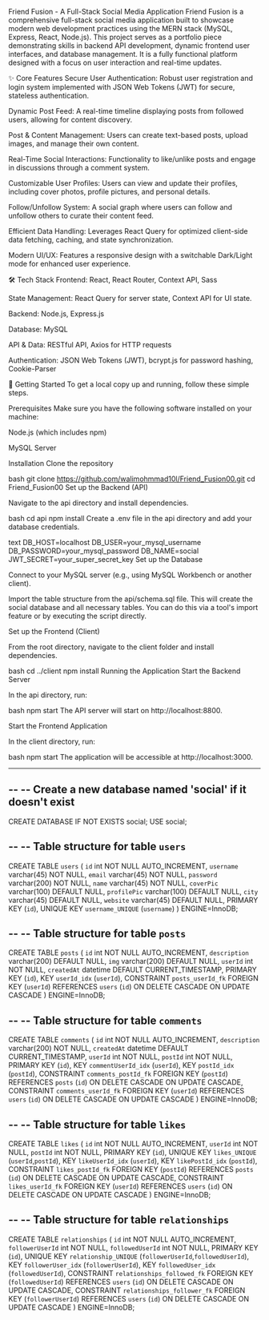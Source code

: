 Friend Fusion - A Full-Stack Social Media Application
Friend Fusion is a comprehensive full-stack social media application built to showcase modern web development practices using the MERN stack (MySQL, Express, React, Node.js). This project serves as a portfolio piece demonstrating skills in backend API development, dynamic frontend user interfaces, and database management. It is a fully functional platform designed with a focus on user interaction and real-time updates.


✨ Core Features
Secure User Authentication: Robust user registration and login system implemented with JSON Web Tokens (JWT) for secure, stateless authentication.

Dynamic Post Feed: A real-time timeline displaying posts from followed users, allowing for content discovery.

Post & Content Management: Users can create text-based posts, upload images, and manage their own content.

Real-Time Social Interactions: Functionality to like/unlike posts and engage in discussions through a comment system.

Customizable User Profiles: Users can view and update their profiles, including cover photos, profile pictures, and personal details.

Follow/Unfollow System: A social graph where users can follow and unfollow others to curate their content feed.

Efficient Data Handling: Leverages React Query for optimized client-side data fetching, caching, and state synchronization.

Modern UI/UX: Features a responsive design with a switchable Dark/Light mode for enhanced user experience.

🛠️ Tech Stack
Frontend: React, React Router, Context API, Sass

State Management: React Query for server state, Context API for UI state.

Backend: Node.js, Express.js

Database: MySQL

API & Data: RESTful API, Axios for HTTP requests

Authentication: JSON Web Tokens (JWT), bcrypt.js for password hashing, Cookie-Parser

🚀 Getting Started
To get a local copy up and running, follow these simple steps.

Prerequisites
Make sure you have the following software installed on your machine:

Node.js (which includes npm)

MySQL Server

Installation
Clone the repository

bash
git clone https://github.com/walimohmmad10l/Friend_Fusion00.git
cd Friend_Fusion00
Set up the Backend (API)

Navigate to the api directory and install dependencies.

bash
cd api
npm install
Create a .env file in the api directory and add your database credentials.

text
DB_HOST=localhost
DB_USER=your_mysql_username
DB_PASSWORD=your_mysql_password
DB_NAME=social
JWT_SECRET=your_super_secret_key
Set up the Database

Connect to your MySQL server (e.g., using MySQL Workbench or another client).

Import the table structure from the api/schema.sql file. This will create the social database and all necessary tables. You can do this via a tool's import feature or by executing the script directly.

Set up the Frontend (Client)

From the root directory, navigate to the client folder and install dependencies.

bash
cd ../client
npm install
Running the Application
Start the Backend Server

In the api directory, run:

bash
npm start
The API server will start on http://localhost:8800.

Start the Frontend Application

In the client directory, run:

bash
npm start
The application will be accessible at http://localhost:3000.


-----------------------------------------------------------------------------------------------------------------------------------------------------------------------------------------------------------------



--
-- Create a new database named 'social' if it doesn't exist
--
CREATE DATABASE IF NOT EXISTS social;
USE social;

--
-- Table structure for table `users`
--
CREATE TABLE `users` (
  `id` int NOT NULL AUTO_INCREMENT,
  `username` varchar(45) NOT NULL,
  `email` varchar(45) NOT NULL,
  `password` varchar(200) NOT NULL,
  `name` varchar(45) NOT NULL,
  `coverPic` varchar(100) DEFAULT NULL,
  `profilePic` varchar(100) DEFAULT NULL,
  `city` varchar(45) DEFAULT NULL,
  `website` varchar(45) DEFAULT NULL,
  PRIMARY KEY (`id`),
  UNIQUE KEY `username_UNIQUE` (`username`)
) ENGINE=InnoDB;

--
-- Table structure for table `posts`
--
CREATE TABLE `posts` (
  `id` int NOT NULL AUTO_INCREMENT,
  `description` varchar(200) DEFAULT NULL,
  `img` varchar(200) DEFAULT NULL,
  `userId` int NOT NULL,
  `createdAt` datetime DEFAULT CURRENT_TIMESTAMP,
  PRIMARY KEY (`id`),
  KEY `userId_idx` (`userId`),
  CONSTRAINT `posts_userId_fk` FOREIGN KEY (`userId`) REFERENCES `users` (`id`) ON DELETE CASCADE ON UPDATE CASCADE
) ENGINE=InnoDB;

--
-- Table structure for table `comments`
--
CREATE TABLE `comments` (
  `id` int NOT NULL AUTO_INCREMENT,
  `description` varchar(200) NOT NULL,
  `createdAt` datetime DEFAULT CURRENT_TIMESTAMP,
  `userId` int NOT NULL,
  `postId` int NOT NULL,
  PRIMARY KEY (`id`),
  KEY `commentUserId_idx` (`userId`),
  KEY `postId_idx` (`postId`),
  CONSTRAINT `comments_postId_fk` FOREIGN KEY (`postId`) REFERENCES `posts` (`id`) ON DELETE CASCADE ON UPDATE CASCADE,
  CONSTRAINT `comments_userId_fk` FOREIGN KEY (`userId`) REFERENCES `users` (`id`) ON DELETE CASCADE ON UPDATE CASCADE
) ENGINE=InnoDB;

--
-- Table structure for table `likes`
--
CREATE TABLE `likes` (
  `id` int NOT NULL AUTO_INCREMENT,
  `userId` int NOT NULL,
  `postId` int NOT NULL,
  PRIMARY KEY (`id`),
  UNIQUE KEY `likes_UNIQUE` (`userId`,`postId`),
  KEY `likeUserId_idx` (`userId`),
  KEY `likePostId_idx` (`postId`),
  CONSTRAINT `likes_postId_fk` FOREIGN KEY (`postId`) REFERENCES `posts` (`id`) ON DELETE CASCADE ON UPDATE CASCADE,
  CONSTRAINT `likes_userId_fk` FOREIGN KEY (`userId`) REFERENCES `users` (`id`) ON DELETE CASCADE ON UPDATE CASCADE
) ENGINE=InnoDB;

--
-- Table structure for table `relationships`
--
CREATE TABLE `relationships` (
  `id` int NOT NULL AUTO_INCREMENT,
  `followerUserId` int NOT NULL,
  `followedUserId` int NOT NULL,
  PRIMARY KEY (`id`),
  UNIQUE KEY `relationship_UNIQUE` (`followerUserId`,`followedUserId`),
  KEY `followerUser_idx` (`followerUserId`),
  KEY `followedUser_idx` (`followedUserId`),
  CONSTRAINT `relationships_followed_fk` FOREIGN KEY (`followedUserId`) REFERENCES `users` (`id`) ON DELETE CASCADE ON UPDATE CASCADE,
  CONSTRAINT `relationships_follower_fk` FOREIGN KEY (`followerUserId`) REFERENCES `users` (`id`) ON DELETE CASCADE ON UPDATE CASCADE
) ENGINE=InnoDB;
